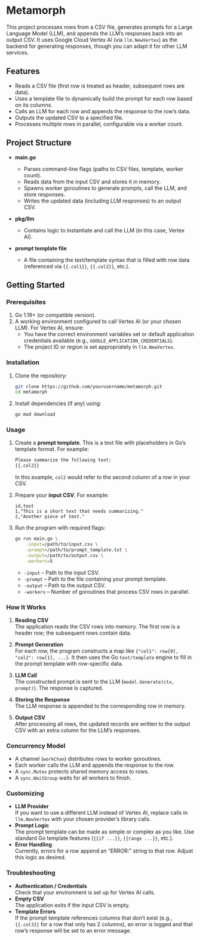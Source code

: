 # Metamorph

This project processes rows from a CSV file, generates prompts for a Large Language Model (LLM), and appends the LLM’s responses back into an output CSV. It uses Google Cloud Vertex AI (via `llm.NewVertex`) as the backend for generating responses, though you can adapt it for other LLM services.

## Features

- Reads a CSV file (first row is treated as header, subsequent rows are data).
- Uses a template file to dynamically build the prompt for each row based on its columns.
- Calls an LLM for each row and appends the response to the row’s data.
- Outputs the updated CSV to a specified file.
- Processes multiple rows in parallel, configurable via a worker count.

## Project Structure

- **main.go**  
  - Parses command-line flags (paths to CSV files, template, worker count).
  - Reads data from the input CSV and stores it in memory.
  - Spawns worker goroutines to generate prompts, call the LLM, and store responses.
  - Writes the updated data (including LLM responses) to an output CSV.

- **pkg/llm**  
  - Contains logic to instantiate and call the LLM (in this case, Vertex AI).

- **prompt template file**  
  - A file containing the text/template syntax that is filled with row data (referenced via `{{.col1}}`, `{{.col2}}`, etc.).  

## Getting Started

### Prerequisites

1. Go 1.19+ (or compatible version).
2. A working environment configured to call Vertex AI (or your chosen LLM). For Vertex AI, ensure:
   - You have the correct environment variables set or default application credentials available (e.g., `GOOGLE_APPLICATION_CREDENTIALS`).
   - The project ID or region is set appropriately in `llm.NewVertex`.

### Installation

1. Clone the repository:
   ```bash
   git clone https://github.com/yourusername/metamorph.git
   cd metamorph
   ```
2. Install dependencies (if any) using:
   ```bash
   go mod download
   ```

### Usage

1. Create a **prompt template**. This is a text file with placeholders in Go’s template format. For example:
   ```txt
   Please summarize the following text:
   {{.col2}}
   ```
   In this example, `col2` would refer to the second column of a row in your CSV.

2. Prepare your **input CSV**. For example:
   ```csv
   id,text
   1,"This is a short text that needs summarizing."
   2,"Another piece of text."
   ```

3. Run the program with required flags:
   ```bash
   go run main.go \
       -input=/path/to/input.csv \
       -prompt=/path/to/prompt_template.txt \
       -output=/path/to/output.csv \
       -workers=5
   ```
   - `-input` – Path to the input CSV.
   - `-prompt` – Path to the file containing your prompt template.
   - `-output` – Path to the output CSV.
   - `-workers` – Number of goroutines that process CSV rows in parallel.

### How It Works

1. **Reading CSV**  
   The application reads the CSV rows into memory. The first row is a header row; the subsequent rows contain data.

2. **Prompt Generation**  
   For each row, the program constructs a map like `{"col1": row[0], "col2": row[1], ...}`. It then uses the Go `text/template` engine to fill in the prompt template with row-specific data.

3. **LLM Call**  
   The constructed prompt is sent to the LLM (`model.Generate(ctx, prompt)`). The response is captured.

4. **Storing the Response**  
   The LLM response is appended to the corresponding row in memory.

5. **Output CSV**  
   After processing all rows, the updated records are written to the output CSV with an extra column for the LLM’s responses.

### Concurrency Model

- A channel (`workChan`) distributes rows to worker goroutines.
- Each worker calls the LLM and appends the response to the row.
- A `sync.Mutex` protects shared memory access to rows.
- A `sync.WaitGroup` waits for all workers to finish.

### Customizing

- **LLM Provider**  
  If you want to use a different LLM instead of Vertex AI, replace calls in `llm.NewVertex` with your chosen provider’s library calls.
- **Prompt Logic**  
  The prompt template can be made as simple or complex as you like. Use standard Go template features (`{{if ...}}`, `{{range ...}}`, etc.).
- **Error Handling**  
  Currently, errors for a row append an “ERROR:” string to that row. Adjust this logic as desired.

### Troubleshooting

- **Authentication / Credentials**  
  Check that your environment is set up for Vertex AI calls.  
- **Empty CSV**  
  The application exits if the input CSV is empty.
- **Template Errors**  
  If the prompt template references columns that don’t exist (e.g., `{{.col3}}` for a row that only has 2 columns), an error is logged and that row’s response will be set to an error message.